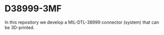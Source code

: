 # D38999-3MF
In this repository we develop a MIL-DTL-38999 connector (system) that can be 3D-printed.
